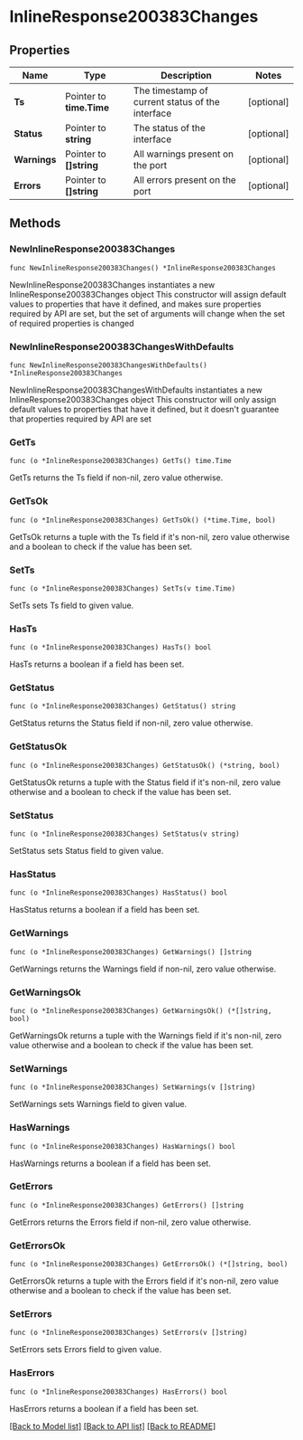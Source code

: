 # InlineResponse200383Changes

## Properties

Name | Type | Description | Notes
------------ | ------------- | ------------- | -------------
**Ts** | Pointer to **time.Time** | The timestamp of current status of the interface | [optional] 
**Status** | Pointer to **string** | The status of the interface | [optional] 
**Warnings** | Pointer to **[]string** | All warnings present on the port | [optional] 
**Errors** | Pointer to **[]string** | All errors present on the port | [optional] 

## Methods

### NewInlineResponse200383Changes

`func NewInlineResponse200383Changes() *InlineResponse200383Changes`

NewInlineResponse200383Changes instantiates a new InlineResponse200383Changes object
This constructor will assign default values to properties that have it defined,
and makes sure properties required by API are set, but the set of arguments
will change when the set of required properties is changed

### NewInlineResponse200383ChangesWithDefaults

`func NewInlineResponse200383ChangesWithDefaults() *InlineResponse200383Changes`

NewInlineResponse200383ChangesWithDefaults instantiates a new InlineResponse200383Changes object
This constructor will only assign default values to properties that have it defined,
but it doesn't guarantee that properties required by API are set

### GetTs

`func (o *InlineResponse200383Changes) GetTs() time.Time`

GetTs returns the Ts field if non-nil, zero value otherwise.

### GetTsOk

`func (o *InlineResponse200383Changes) GetTsOk() (*time.Time, bool)`

GetTsOk returns a tuple with the Ts field if it's non-nil, zero value otherwise
and a boolean to check if the value has been set.

### SetTs

`func (o *InlineResponse200383Changes) SetTs(v time.Time)`

SetTs sets Ts field to given value.

### HasTs

`func (o *InlineResponse200383Changes) HasTs() bool`

HasTs returns a boolean if a field has been set.

### GetStatus

`func (o *InlineResponse200383Changes) GetStatus() string`

GetStatus returns the Status field if non-nil, zero value otherwise.

### GetStatusOk

`func (o *InlineResponse200383Changes) GetStatusOk() (*string, bool)`

GetStatusOk returns a tuple with the Status field if it's non-nil, zero value otherwise
and a boolean to check if the value has been set.

### SetStatus

`func (o *InlineResponse200383Changes) SetStatus(v string)`

SetStatus sets Status field to given value.

### HasStatus

`func (o *InlineResponse200383Changes) HasStatus() bool`

HasStatus returns a boolean if a field has been set.

### GetWarnings

`func (o *InlineResponse200383Changes) GetWarnings() []string`

GetWarnings returns the Warnings field if non-nil, zero value otherwise.

### GetWarningsOk

`func (o *InlineResponse200383Changes) GetWarningsOk() (*[]string, bool)`

GetWarningsOk returns a tuple with the Warnings field if it's non-nil, zero value otherwise
and a boolean to check if the value has been set.

### SetWarnings

`func (o *InlineResponse200383Changes) SetWarnings(v []string)`

SetWarnings sets Warnings field to given value.

### HasWarnings

`func (o *InlineResponse200383Changes) HasWarnings() bool`

HasWarnings returns a boolean if a field has been set.

### GetErrors

`func (o *InlineResponse200383Changes) GetErrors() []string`

GetErrors returns the Errors field if non-nil, zero value otherwise.

### GetErrorsOk

`func (o *InlineResponse200383Changes) GetErrorsOk() (*[]string, bool)`

GetErrorsOk returns a tuple with the Errors field if it's non-nil, zero value otherwise
and a boolean to check if the value has been set.

### SetErrors

`func (o *InlineResponse200383Changes) SetErrors(v []string)`

SetErrors sets Errors field to given value.

### HasErrors

`func (o *InlineResponse200383Changes) HasErrors() bool`

HasErrors returns a boolean if a field has been set.


[[Back to Model list]](../README.md#documentation-for-models) [[Back to API list]](../README.md#documentation-for-api-endpoints) [[Back to README]](../README.md)


